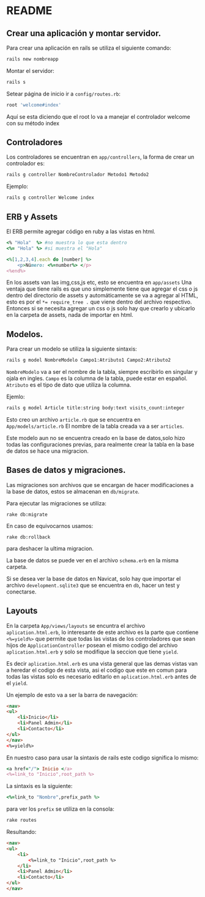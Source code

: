 # README

## Crear una aplicación y montar servidor.
Para crear una aplicación en rails se utiliza el siguiente comando:
```bash
rails new nombreapp
```
Montar el servidor:
```bash
rails s
```

Setear página de inicio ir a `config/routes.rb`:
```ruby
root 'welcome#index'
```
Aquí se esta diciendo que el root lo va a manejar el controlador welcome con su método index

## Controladores
Los controladores se encuentran en `app/controllers`, la forma de crear un controlador es:
```bash
rails g controller NombreControlador Metodo1 Metodo2
```
Ejemplo:
```bash
rails g controller Welcome index
```

## ERB y Assets
El ERB permite agregar código en ruby a las vistas en html.
```ruby
<% "Hola"  %> #no muestra lo que esta dentro
<%= "Hola" %> #si muestra el "Hola"

<%[1,2,3,4].each do |number| %>
    <p>Número: <%=number%> </p>
<%end%>
```
En los assets van las img,css,js etc, esto se encuentra en `app/assets`
Una ventaja que tiene rails es que uno simplemente tiene que agregar el css o js dentro del directorio de assets y automáticamente se va a agregar al HTML, esto es por el `*= require_tree .` que viene dentro del archivo respectivo. 
Entonces si se necesita agregar un css o js solo hay que crearlo y ubicarlo en la carpeta de assets, nada de importar en html.

## Modelos.
Para crear un modelo se utiliza la siguiente sintaxis:
```bash
rails g model NombreModelo Campo1:Atributo1 Campo2:Atributo2
```
`NombreModelo` va a ser el nombre de la tabla, siempre escribirlo en singular y ojala en ingles.
`Campo` es la columna de la tabla, puede estar en español.
`Atributo` es el tipo de dato que utiliza la columna.

Ejemlo:
```bash
rails g model Article title:string body:text visits_count:integer
```
Esto creo un archivo `article.rb` que se encuentra en `App/models/article.rb`
El nombre de la tabla creada va a ser `articles`.

Este modelo aun no se encuentra creado en la base de datos,solo hizo todas las configuraciones previas, para realmente crear la tabla en la base de datos se hace una migracion.

## Bases de datos y migraciones.
Las migraciones son archivos que se encargan de hacer modificaciones a la base de datos, estos se almacenan en `db/migrate`.

Para ejecutar las migraciones se utiliza:
```ruby=
rake db:migrate
```
En caso de equivocarnos usamos:
```ruby=
rake db:rollback
```
para deshacer la ultima migracion.

La base de datos se puede ver en el archivo `schema.erb` en la misma carpeta.

Si se desea ver la base de datos en Navicat, solo hay que importar el archivo `development.sqlite3` que se encuentra en `db`, hacer un test y conectarse.

## Layouts
En la carpeta `App/views/layouts` se encuntra el archivo `aplication.html.erb`, lo interesante de este archivo es la parte que contiene `<%=yield%>` que permite que todas las vistas de los controladores que sean hijos de `ApplicationController` posean el mismo codigo del archivo `aplication.html.erb` y solo se modifique la seccion que tiene `yield`.

Es decir `aplication.html.erb` es una vista general que las demas vistas van a heredar el codigo de esta vista, asi el codigo que este en comun para todas las vistas solo es necesario editarlo en `aplication.html.erb` antes de el `yield`.

Un ejemplo de esto va a ser la barra de navegación:
```html
<nav>
<ul>
    <li>Inicio</li>
    <li>Panel Admin</li>
    <li>Contacto</li>
</ul>
</nav>
<%=yield%>
```
En nuestro caso para usar la sintaxis de rails este codigo significa lo mismo:
```ruby
<a href="/"> Inicio </a>
<%=link_to "Inicio",root_path %>
```
La sintaxis es la siguiente:
```ruby
<%=link_to "Nombre",prefix_path %>
```
para ver los `prefix` se utiliza en la consola:
```bash
rake routes
```
Resultando:
```html
<nav>
<ul>
    <li>
        <%=link_to "Inicio",root_path %>
    </li>
    <li>Panel Admin</li>
    <li>Contacto</li>
</ul>
</nav>
```